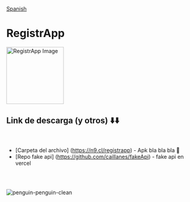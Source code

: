 [Spanish](README.md)
# RegistrApp

<img src="https://github.com/caillanes/QrApp_/assets/107156396/a76a31eb-e9da-40fd-982d-5af2b80b0dce" alt="RegistrApp Image" style="width: 150px; height: 150px;">

<br/>

## Link de descarga (y otros) ⬇️⬇️
<br/>

* [Carpeta del archivo] (https://n9.cl/registrapp) - Apk bla bla bla 🤑
* [Repo fake api] (https://github.com/caillanes/fakeApi) - fake api en vercel
  
<br/>

## <!-- hola -->


![penguin-penguin-clean](https://github.com/caillanes/QrApp_/assets/107156396/d3fe0090-0a78-429f-80fe-3e687bbc5e86)
